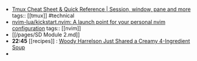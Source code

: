 - [Tmux Cheat Sheet & Quick Reference | Session, window, pane and more](https://tmuxcheatsheet.com/)
  tags:: [[tmux]] #technical
- [nvim-lua/kickstart.nvim: A launch point for your personal nvim configuration](https://github.com/nvim-lua/kickstart.nvim)
  tags:: [[nvim]]
- [[/pages/SD Module 2.md]]
- **22:45** [[recipes]] :  [Woody Harrelson Just Shared a Creamy 4-Ingredient Soup](https://www.eatingwell.com/woody-harrelson-creamy-potato-leek-soup-8769017)
-